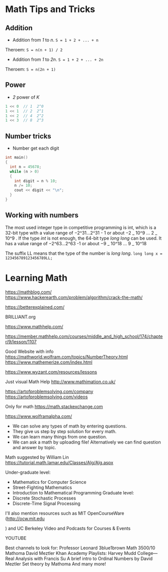 # Math Tips and Tricks

## Addition

-   Addition from _1_ to _n_. `S = 1 + 2 + ... + n`

Theroem: `S = n(n + 1) / 2`

-   Addition from _1_ to _2n_. `S = 1 + 2 + ... + 2n`

Theroem: `S = n(2n + 1)`

## Power

-   _2_ power of _K_

```c++
1 << 0  // 1  2^0
1 << 1  // 2  2^1
1 << 2  // 4  2^2
1 << 3  // 8  2^3
```

## Number tricks

-   Number get each digit

```c++
int main()
{
  int n = 45678;
  while (n > 0)
  {
    int digit = n % 10;
    n /= 10;
    cout << digit << "\n";
  }
}
```

## Working with numbers

The most used integer type in competitive programming is int, which is a 32-bit type with a value range of −2^31...2^31 - 1 or about −2 _ 10^9 ... 2 _ 10^9 . If the type _int_ is not enough, the 64-bit type _long long_ can be used. It has a value range of −2^63...2^63 -1 or about −9 _ 10^18 ... 9 _ 10^18

The suffix LL means that the type of the number is _long long_.
`long long x = 123456789123456789LL;`

# Learning Math

https://mathblog.com/
https://www.hackerearth.com/problem/algorithm/crack-the-math/

https://betterexplained.com/

BRILLIANT.org

https://www.mathhelp.com/

https://member.mathhelp.com/courses/middle_and_high_school/174/chapter/9/lesson/1107

Good Website with info
https://mathworld.wolfram.com/topics/NumberTheory.html
https://www.mathemerize.com/index.html

https://www.wyzant.com/resources/lessons

Just visual Math Help
http://www.mathimation.co.uk/

https://artofproblemsolving.com/company
https://artofproblemsolving.com/videos

Only for math
https://math.stackexchange.com

https://www.wolframalpha.com/

-   We can solve any types of math by entering questions.
-   They give us step by step solution for every math.
-   We can learn many things from one question.
-   We can ask a math by uploading file!
    Alternatively we can find question and answer by topic.

Math suggested by William Lin
https://tutorial.math.lamar.edu/Classes/Alg/Alg.aspx

Under-graduate level:

-   Mathematics for Computer Science
-   Street-Fighting Mathematics
-   Introduction to Mathematical Programming
    Graduate level:
-   Discrete Stochastic Processes
-   Discrete-Time Signal Processing

I'll also mention resources such as MIT OpenCourseWare (http://ocw.mit.edu

) and UC Berkeley Video and Podcasts for Courses & Events

YOUTUBE

Best channels to look for:
Professor Leonard
3blue1brown
Math 3500/10
Mathoma
David Meztler
Khan Academy
Playlists:
Harvey Mudd College—Real Analysis with Francis Su
A brief intro to Ordinal Numbers by David Meztler
Set theory by Mathoma
And many more!
